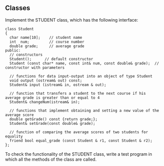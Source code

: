 
## Classes

Implement the STUDENT class, which has the following interface:

```
class Student
{
  char name[10];  	// student name
  int  num;      	// course number
  double grade;   	// average grade
public:
  // constructors
  Student();      // default constructor
  Student (const char* name, const int& num, const double& grade);	// constructor with parameters
  	
  // functions for data input-output into an object of type Student
  void output (ostream& out) const;
  Student& input (istream& in, ostream & out);

  // function that transfers a student to the next course if his average grade is greater than or equal to 4
  Student& changeNum(istream& in);
  	
  // functions that implement obtaining and setting a new value of the average score
  double getGrade() const {return grade;};
  Student& setGrade(const double& grade);
	
  // function of comparing the average scores of two students for equality 
  friend bool equal_grade (const Student & r1, const Student & r2);
};
```

To check the functionality of the STUDENT class, write a test program in which all the methods of the class are called.